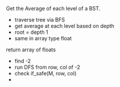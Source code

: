Get the Average of each level of a BST. 

 - traverse tree via BFS
 - get average at each level based on depth
 - root = depth 1
 - same in array type float
 
 return array of floats


 - find -2
 - run DFS from row, col of -2
 - check if_safe(M, row, col)
 - 